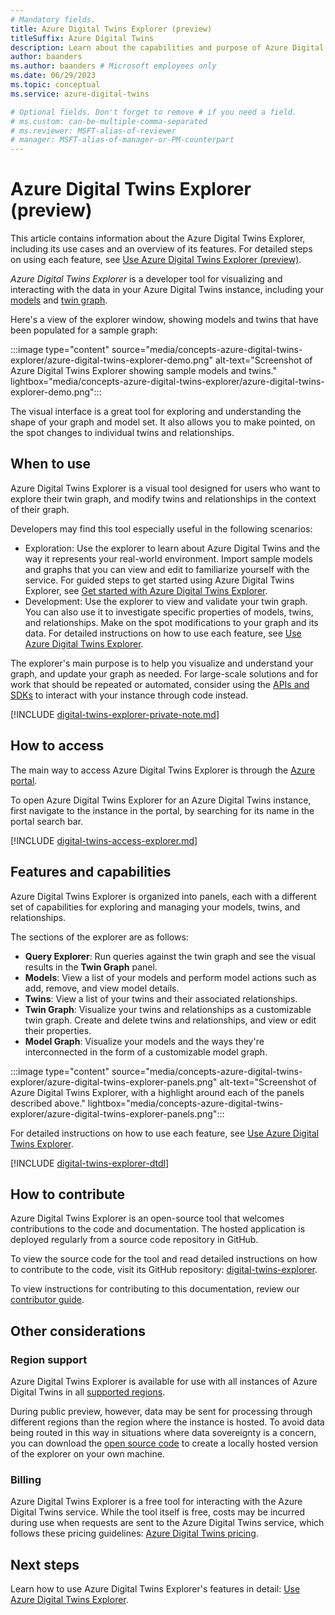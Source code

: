 ```yaml
---
# Mandatory fields.
title: Azure Digital Twins Explorer (preview)
titleSuffix: Azure Digital Twins
description: Learn about the capabilities and purpose of Azure Digital Twins Explorer (preview) and when it can be a useful tool for visualizing digital models, twins, and graphs.
author: baanders
ms.author: baanders # Microsoft employees only
ms.date: 06/29/2023
ms.topic: conceptual
ms.service: azure-digital-twins

# Optional fields. Don't forget to remove # if you need a field.
# ms.custom: can-be-multiple-comma-separated
# ms.reviewer: MSFT-alias-of-reviewer
# manager: MSFT-alias-of-manager-or-PM-counterpart
---
```


# Azure Digital Twins Explorer (preview)

This article contains information about the Azure Digital Twins Explorer, including its use cases and an overview of its features. For detailed steps on using each feature, see [Use Azure Digital Twins Explorer (preview)](how-to-use-azure-digital-twins-explorer.md).

*Azure Digital Twins Explorer* is a developer tool for visualizing and interacting with the data in your Azure Digital Twins instance, including your [models](concepts-models.md) and [twin graph](concepts-twins-graph.md). 

Here's a view of the explorer window, showing models and twins that have been populated for a sample graph:

:::image type="content" source="media/concepts-azure-digital-twins-explorer/azure-digital-twins-explorer-demo.png" alt-text="Screenshot of Azure Digital Twins Explorer showing sample models and twins." lightbox="media/concepts-azure-digital-twins-explorer/azure-digital-twins-explorer-demo.png":::

The visual interface is a great tool for exploring and understanding the shape of your graph and model set. It also allows you to make pointed, on the spot changes to individual twins and relationships.

## When to use

Azure Digital Twins Explorer is a visual tool designed for users who want to explore their twin graph, and modify twins and relationships in the context of their graph.

Developers may find this tool especially useful in the following scenarios:
* Exploration: Use the explorer to learn about Azure Digital Twins and the way it represents your real-world environment. Import sample models and graphs that you can view and edit to familiarize yourself with the service. For guided steps to get started using Azure Digital Twins Explorer, see [Get started with Azure Digital Twins Explorer](quickstart-azure-digital-twins-explorer.md).
* Development: Use the explorer to view and validate your twin graph. You can also use it to investigate specific properties of models, twins, and relationships. Make on the spot modifications to your graph and its data. For detailed instructions on how to use each feature, see [Use Azure Digital Twins Explorer](how-to-use-azure-digital-twins-explorer.md). 

The explorer's main purpose is to help you visualize and understand your graph, and update your graph as needed. For large-scale solutions and for work that should be repeated or automated, consider using the [APIs and SDKs](./concepts-apis-sdks.md) to interact with your instance through code instead.

[!INCLUDE [digital-twins-explorer-private-note.md](../../includes/digital-twins-explorer-private-note.md)]

## How to access

The main way to access Azure Digital Twins Explorer is through the [Azure portal](https://portal.azure.com).

To open Azure Digital Twins Explorer for an Azure Digital Twins instance, first navigate to the instance in the portal, by searching for its name in the portal search bar.

[!INCLUDE [digital-twins-access-explorer.md](../../includes/digital-twins-access-explorer.md)]

## Features and capabilities

Azure Digital Twins Explorer is organized into panels, each with a different set of capabilities for exploring and managing your models, twins, and relationships.

The sections of the explorer are as follows:
* **Query Explorer**: Run queries against the twin graph and see the visual results in the **Twin Graph** panel.
* **Models**: View a list of your models and perform model actions such as add, remove, and view model details.
* **Twins**: View a list of your twins and their associated relationships.
* **Twin Graph**: Visualize your twins and relationships as a customizable twin graph. Create and delete twins and relationships, and view or edit their properties.
* **Model Graph**: Visualize your models and the ways they're interconnected in the form of a customizable model graph.

:::image type="content" source="media/concepts-azure-digital-twins-explorer/azure-digital-twins-explorer-panels.png" alt-text="Screenshot of Azure Digital Twins Explorer, with a highlight around each of the panels described above." lightbox="media/concepts-azure-digital-twins-explorer/azure-digital-twins-explorer-panels.png":::

For detailed instructions on how to use each feature, see [Use Azure Digital Twins Explorer](how-to-use-azure-digital-twins-explorer.md). 

[!INCLUDE [digital-twins-explorer-dtdl](../../includes/digital-twins-explorer-dtdl.md)]

## How to contribute

Azure Digital Twins Explorer is an open-source tool that welcomes contributions to the code and documentation. The hosted application is deployed regularly from a source code repository in GitHub.

To view the source code for the tool and read detailed instructions on how to contribute to the code, visit its GitHub repository: [digital-twins-explorer](https://github.com/Azure-Samples/digital-twins-explorer).

To view instructions for contributing to this documentation, review our [contributor guide](/contribute/).

## Other considerations

### Region support

Azure Digital Twins Explorer is available for use with all instances of Azure Digital Twins in all [supported regions](https://azure.microsoft.com/global-infrastructure/services/?products=digital-twins).

During public preview, however, data may be sent for processing through different regions than the region where the instance is hosted. To avoid data being routed in this way in situations where data sovereignty is a concern, you can download the [open source code](#how-to-contribute) to create a locally hosted version of the explorer on your own machine.

### Billing

Azure Digital Twins Explorer is a free tool for interacting with the Azure Digital Twins service. While the tool itself is free, costs may be incurred during use when requests are sent to the Azure Digital Twins service, which follows these pricing guidelines: [Azure Digital Twins pricing](https://azure.microsoft.com/pricing/details/digital-twins/).

## Next steps 

Learn how to use Azure Digital Twins Explorer's features in detail: [Use Azure Digital Twins Explorer](how-to-use-azure-digital-twins-explorer.md).
